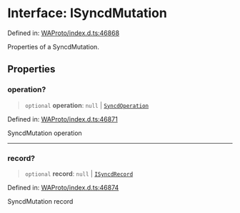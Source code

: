 # Interface: ISyncdMutation

Defined in: [WAProto/index.d.ts:46868](https://github.com/Fokusdotid/Baileys/blob/9c9f1957de7ce603966b24b846f4c15d5de9bbcf/WAProto/index.d.ts#L46868)

Properties of a SyncdMutation.

## Properties

### operation?

> `optional` **operation**: `null` \| [`SyncdOperation`](../namespaces/SyncdMutation/enumerations/SyncdOperation.md)

Defined in: [WAProto/index.d.ts:46871](https://github.com/Fokusdotid/Baileys/blob/9c9f1957de7ce603966b24b846f4c15d5de9bbcf/WAProto/index.d.ts#L46871)

SyncdMutation operation

***

### record?

> `optional` **record**: `null` \| [`ISyncdRecord`](ISyncdRecord.md)

Defined in: [WAProto/index.d.ts:46874](https://github.com/Fokusdotid/Baileys/blob/9c9f1957de7ce603966b24b846f4c15d5de9bbcf/WAProto/index.d.ts#L46874)

SyncdMutation record

